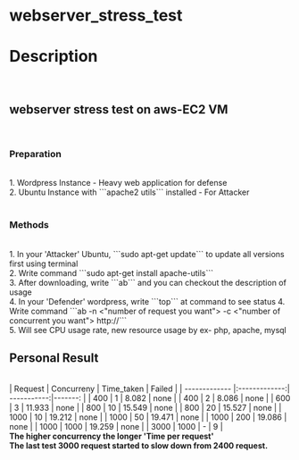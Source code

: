 # webserver_stress_test
<h1>Description</h1><br>
<h2>webserver stress test on aws-EC2 VM</h2><br>
<h3>Preparation</h3><br>
1. Wordpress Instance - Heavy web application for defense<br>
2. Ubuntu Instance with ```apache2 utils``` installed - For Attacker<br><br>

<h3>Methods</h3><br>
1. In your 'Attacker' Ubuntu, ```sudo apt-get update``` to update all versions first using terminal<br>
2. Write command ```sudo apt-get install apache-utils```<br>
3. After downloading, write ```ab``` and you can checkout the description of usage<br>
4. In your 'Defender' wordpress, write ```top``` at command to see status
4. Write command ```ab -n <"number of request you want"> -c <"number of concurrent you want"> http://<your ip or dns address/>```<br>
5. Will see CPU usage rate, new resource usage by ex- php, apache, mysql<br>

<h2>Personal Result</h2><br>
| Request       | Concurreny    | Time_taken  | Failed  | 
| ------------- |:-------------:| -----------:|-------: |
| 400           | 1             | 8.082       |   none  |
| 400           | 2             | 8.086       |   none  |
| 600           | 3             | 11.933      |   none  |
| 800           | 10            | 15.549      |   none  |
| 800           | 20            | 15.527      |   none  |
| 1000          | 10            | 19.212      |   none  |
| 1000          | 50            | 19.471      |   none  |
| 1000          | 200           | 19.086      |   none  |
| 1000          | 1000          | 19.259      |   none  |
| 3000          | 1000          | -           |   9     |
<br>
<b>The higher concurrency the longer 'Time per request'</b><br>
<b>The last test 3000 request started to slow down from 2400 request.</b><br>
